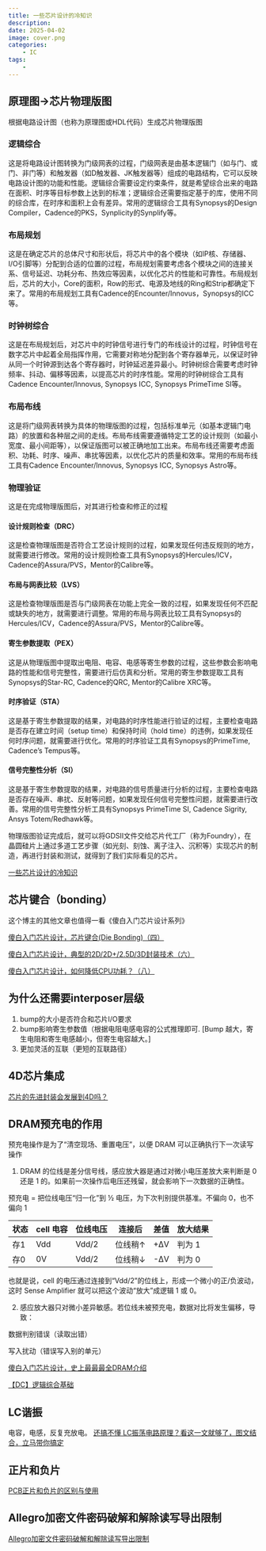 ```yaml
---
title: 一些芯片设计的冷知识
description:
date: 2025-04-02 
image: cover.png
categories:
    - IC
tags:
    - 
---
```


## 原理图->芯片物理版图
根据电路设计图（也称为原理图或HDL代码）生成芯片物理版图
### 逻辑综合
这是将电路设计图转换为门级网表的过程，门级网表是由基本逻辑门（如与门、或门、非门等）和触发器（如D触发器、JK触发器等）组成的电路结构，它可以反映电路设计图的功能和性能。逻辑综合需要设定约束条件，就是希望综合出来的电路在面积、时序等目标参数上达到的标准；逻辑综合还需要指定基于的库，使用不同的综合库，在时序和面积上会有差异。常用的逻辑综合工具有Synopsys的Design Compiler，Cadence的PKS，Synplicity的Synplify等。
### 布局规划
这是在确定芯片的总体尺寸和形状后，将芯片中的各个模块（如IP核、存储器、I/O引脚等）分配到合适的位置的过程，布局规划需要考虑各个模块之间的连接关系、信号延迟、功耗分布、热效应等因素，以优化芯片的性能和可靠性。布局规划后，芯片的大小，Core的面积，Row的形式、电源及地线的Ring和Strip都确定下来了。常用的布局规划工具有Cadence的Encounter/Innovus，Synopsys的ICC等。
### 时钟树综合
这是在布局规划后，对芯片中的时钟信号进行专门的布线设计的过程，时钟信号在数字芯片中起着全局指挥作用，它需要对称地分配到各个寄存器单元，以保证时钟从同一个时钟源到达各个寄存器时，时钟延迟差异最小。时钟树综合需要考虑时钟频率、抖动、偏移等因素，以提高芯片的时序性能。常用的时钟树综合工具有Cadence Encounter/Innovus, Synopsys ICC, Synopsys PrimeTime SI等。

### 布局布线
这是将门级网表转换为具体的物理版图的过程，包括标准单元（如基本逻辑门电路）的放置和各种层之间的走线。布局布线需要遵循特定工艺的设计规则（如最小宽度、最小间距等），以保证版图可以被正确地加工出来。布局布线还需要考虑面积、功耗、时序、噪声、串扰等因素，以优化芯片的质量和效率。常用的布局布线工具有Cadence Encounter/Innovus, Synopsys ICC, Synopsys Astro等。
### 物理验证
这是在完成物理版图后，对其进行检查和修正的过程
#### 设计规则检查（DRC）
这是检查物理版图是否符合工艺设计规则的过程，如果发现任何违反规则的地方，就需要进行修改。常用的设计规则检查工具有Synopsys的Hercules/ICV，Cadence的Assura/PVS，Mentor的Calibre等。
#### 布局与网表比较（LVS）
这是检查物理版图是否与门级网表在功能上完全一致的过程，如果发现任何不匹配或缺失的地方，就需要进行调整。常用的布局与网表比较工具有Synopsys的Hercules/ICV，Cadence的Assura/PVS，Mentor的Calibre等。
#### 寄生参数提取（PEX）
这是从物理版图中提取出电阻、电容、电感等寄生参数的过程，这些参数会影响电路的性能和信号完整性，需要进行后仿真和分析。常用的寄生参数提取工具有Synopsys的Star-RC, Cadence的QRC, Mentor的Calibre XRC等。
#### 时序验证（STA）
这是基于寄生参数提取的结果，对电路的时序性能进行验证的过程，主要检查电路是否存在建立时间（setup time）和保持时间（hold time）的违例，如果发现任何时序问题，就需要进行优化。常用的时序验证工具有Synopsys的PrimeTime, Cadence’s Tempus等。
#### 信号完整性分析（SI）
这是基于寄生参数提取的结果，对电路的信号质量进行分析的过程，主要检查电路是否存在噪声、串扰、反射等问题，如果发现任何信号完整性问题，就需要进行改善。常用的信号完整性分析工具有Synopsys PrimeTime SI, Cadence Sigrity, Ansys Totem/Redhawk等。

物理版图验证完成后，就可以将GDSII文件交给芯片代工厂（称为Foundry），在晶圆硅片上通过多道工艺步骤（如光刻、刻蚀、离子注入、沉积等）实现芯片的制造，再进行封装和测试，就得到了我们实际看见的芯片。

[一些芯片设计的冷知识](https://blog.csdn.net/Jailman/article/details/132761728)


## 芯片键合（bonding）
这个博主的其他文章也值得一看《傻白入门芯片设计系列》

[傻白入门芯片设计，芯片键合(Die Bonding)（四）](https://blog.csdn.net/qq_46675545/article/details/128050411)

[傻白入门芯片设计，典型的2D/2D+/2.5D/3D封装技术（六）](https://blog.csdn.net/qq_46675545/article/details/128053478)

[傻白入门芯片设计，如何降低CPU功耗？（八）](https://blog.csdn.net/qq_46675545/article/details/128076797)

## 为什么还需要interposer层级
1. bump的大小是否符合和芯片I/O要求
2. bump影响寄生参数值（根据电阻电感电容的公式推理即可. [Bump 越大，寄生电阻和寄生电感越小，但寄生电容越大。]
3. 更加灵活的互联（更短的互联路径）

## 4D芯片集成
[芯片的先进封装会发展到4D吗？](https://www.eet-china.com/mp/a352641.html)


## DRAM预充电的作用
预充电操作是为了“清空现场、重置电压”，以便 DRAM 可以正确执行下一次读写操作

1. DRAM 的位线是差分信号线，感应放大器是通过对微小电压差放大来判断是 0 还是 1 的。如果前一次操作后电压还残留，就会影响下一次数据的正确性。

预充电 = 把位线电压“归一化”到 ½ 电压，为下次判别提供基准。不偏向 0，也不偏向 1

| 状态 | cell 电容 | 位线电压 | 连接后 | 差值 | 放大结果 |
|------|------------|-----------|----------|--------|------------|
| 存1  | Vdd        | Vdd/2     | 位线稍↑  | +ΔV   | 判为 1     |
| 存0  | 0V         | Vdd/2     | 位线稍↓  | -ΔV   | 判为 0     |


也就是说，cell 的电压通过连接到“Vdd/2”的位线上，形成一个微小的正/负波动，这时 Sense Amplifier 就可以把这个波动“放大”成逻辑 1 或 0。


2. 感应放大器只对微小差异敏感。若位线未被预充电，数据对比将发生偏移，导致：

数据判别错误（读取出错）

写入扰动（错误写入别的单元）

[傻白入门芯片设计，史上最最最全DRAM介绍](https://blog.csdn.net/qq_46675545/article/details/128210207)

[【DC】逻辑综合基础](https://blog.csdn.net/Tranquil_ovo/article/details/129876980)


## LC谐振
电容，电感，反复充放电。
[还搞不懂 LC振荡电路原理？看这一文就够了，图文结合，立马带你搞定](https://zhuanlan.zhihu.com/p/532163425)

##  正片和负片
[PCB正片和负片的区别与使用](https://blog.csdn.net/weixin_42837669/article/details/110411765)

## Allegro加密文件密码破解和解除读写导出限制
[Allegro加密文件密码破解和解除读写导出限制](https://blog.csdn.net/vanfone/article/details/116275609)